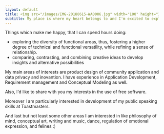 ```yaml
---
layout: default
title: <img src="/images/IMG-20180615-WA0006.jpg" width="100" height="150"> I like exploring
subtitle: My place is where my heart belongs to and I'm excited to explore its lands and waters :)
---
```

Things which make me happy, that I can spend hours doing:
* exploring the diversity of functional areas, thus, fostering a higher degree of technical and functional versatility, while refining a sense of relationship.
* comparing, contrasting, and combining creative ideas to develop insights and alternative possibilities

My main areas of interests are product design of community application and data privacy and inovantion. I have experience in Application Development, Requirement management and Conceptual Modeling as well.

Also, I'd like to share with you my interests in the use of free software.

Moreover I am particularly interested in development of my public speaking skills at Toastmasters.

And last but not least some other areas I am interested in like philosophy of mind, conceptual art, writing and music, dance, regulation of emotional expression, and felines :)

